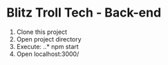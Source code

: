 # Blitz Troll Tech - Back-end


1. Clone this project
2. Open project directory
3. Execute:
..* npm start
4. Open localhost:3000/
